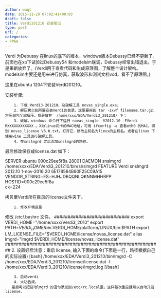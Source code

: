 ```yaml
---
author: wuqt
date: 2015-11-20 07:02:41+00:00
draft: false
title: Verdi201210 安装笔记
type: post
url: /
categories:
- FPGA
---
```


Verdi 为Debussy 在linux的底下的版本，windows版本Debussy已经不更新了。前面也在xp下试验过Debussy54 和modelsim联调，Debussy经常出错退出。于是果断放弃了。(Verdi用于查看代码和生成原理图，了解整个设计架构。modelsim主要还是用来进行仿真，获取波形和测试文档vcd，看不了原理图。)

这里在ubuntu 1204下安装Verdi201210。

安装步骤:




	    1. 下载 Verdi3-201210，及破解工具 novas_single.exe;
	    2. 解压拷贝到所要安装Verdi的目录。这里要用到 tar -zxvf filename.tar.gz; 将压缩包全部解压。我是放在  /home/xxx/EDA/Verdi3_201210/ 下；
	    3. 破解。windows 命令行下运行 novas_single -V2012.10 -FVerdi -MXXXXXXXXXXXX 。X为linux网卡的MAC地址，可用 ifconfig -a 查看eth0 的MAC。得到 novas_license_V6.0.txt。打开它，修改主机名为linux的主机名。或者在linux 下使用wine 工具运行破解工具。
	    4. 在snslmgrd 之后添加snslmgrd的路径。


最后修改保存成license.dat 如下：

SERVER ubuntu 000c29ee5f8a 28001
DAEMON snslmgrd /home/xxxx/EDA/Verdi3_201210/bin/snslmgrd
FEATURE Verdi snslmgrd 2012.10 1-nov-2016 20 6E178584B60F25C09A15 \
VENDOR_STRING=ES=HJHJDBQQNLQKNNMHHBPP HOSTID=000c29ee5f8a \
ck=224

拷贝至Verdi所在目录的license文件夹下。


	    1. 修改环境变量
修改 /etc/.bashrc 文件。
############################
export VERDI_HOME="/home/xxxx/Verdi3_2010"
export PATH=$VERDI_HOME/bin:$VERDI_HOME/platform/LINUX/bin:$PATH
export LM_LICENSE_FILE="$VERDI_HOME/license/novas_license.dat"
alias lmgrd="lmgrd $VERDI_HOME/license/novas_license.dat"
##########################################################
	    2. 设置好后注意：重启 license, 输入下面的命令(下面是一行，路径根据自己的实际设置)
[bash]
/home/xxx/EDA/Verdi3_201210/bin/lmgrd -C /home/xxx/EDA/Verdi3_201210/license/license.dat -l /home/xxx/EDA/Verdi3_201210/license/lmgrd.log
[/bash]

	    3. 启动verdi
	    4. 大功告成。
       最后可以把启动lmgrd 的语句添加到/etc/rc.local里，这样每次重启就可以自动开启license.


